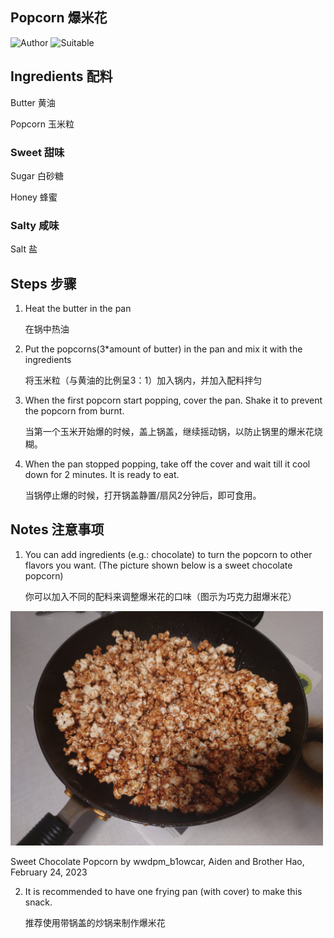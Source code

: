 ## Popcorn 爆米花

![Author](https://img.shields.io/badge/Author-Bad%20Guys%20Group-blue)
![Suitable](https://img.shields.io/badge/Suitable%20For-2--4%20People-brightgreen)

## Ingredients 配料

Butter 黄油

Popcorn 玉米粒

### Sweet 甜味

Sugar 白砂糖

Honey 蜂蜜

### Salty 咸味

Salt 盐

## Steps 步骤

1. Heat the butter in the pan

    在锅中热油

2. Put the popcorns(3*amount of butter) in the pan and mix it with the ingredients

    将玉米粒（与黄油的比例呈3：1）加入锅内，并加入配料拌匀

3. When the first popcorn start popping, cover the pan. Shake it to prevent the popcorn from burnt.

    当第一个玉米开始爆的时候，盖上锅盖，继续摇动锅，以防止锅里的爆米花烧糊。

4. When the pan stopped popping, take off the cover and wait till it cool down for 2 minutes. It is ready to eat.

    当锅停止爆的时候，打开锅盖静置/扇风2分钟后，即可食用。

## Notes 注意事项

1. You can add ingredients (e.g.: chocolate) to turn the popcorn to other flavors you want. (The picture shown below is a sweet chocolate popcorn)

    你可以加入不同的配料来调整爆米花的口味（图示为巧克力甜爆米花）

<div>
	<img src="../../imgs/dishes/choco_popcorn.JPG" style="width: 500px"/>
</div>    

Sweet Chocolate Popcorn by wwdpm_b1owcar, Aiden and Brother Hao, February 24, 2023

2. It is recommended to have one frying pan (with cover) to make this snack.

    推荐使用带锅盖的炒锅来制作爆米花